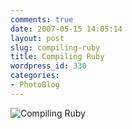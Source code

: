 ```yaml
---
comments: true
date: 2007-05-15 14:05:14
layout: post
slug: compiling-ruby
title: Compiling Ruby
wordpress_id: 330
categories:
- PhotoBlog
---
```


![Compiling Ruby](http://ryanfitzer.com/main/wp-content/uploads/2007/05/ruby.jpg)
